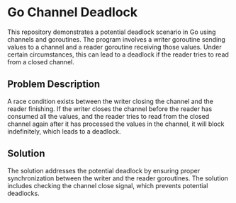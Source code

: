 # Go Channel Deadlock

This repository demonstrates a potential deadlock scenario in Go using channels and goroutines.  The program involves a writer goroutine sending values to a channel and a reader goroutine receiving those values. Under certain circumstances, this can lead to a deadlock if the reader tries to read from a closed channel.

## Problem Description

A race condition exists between the writer closing the channel and the reader finishing. If the writer closes the channel before the reader has consumed all the values, and the reader tries to read from the closed channel again after it has processed the values in the channel, it will block indefinitely, which leads to a deadlock. 

## Solution

The solution addresses the potential deadlock by ensuring proper synchronization between the writer and the reader goroutines. The solution includes checking the channel close signal, which prevents potential deadlocks.